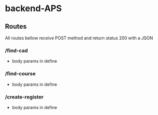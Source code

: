 # backend-APS
 
## Routes

All routes bellow receive POST method and return status 200 with a JSON

### /find-cad
- body params in define

### /find-course
- body params in define

### /create-register
- body params in define
